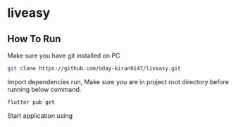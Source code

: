 # liveasy


## How To Run
Make sure you have git installed on PC

```bash
git clone https://github.com/Uday-kiran9147/liveasy.git
```
Import dependencies run, Make sure you are in project root directory before running below command.
```bash 
flutter pub get
```
Start application using 
```bash 
